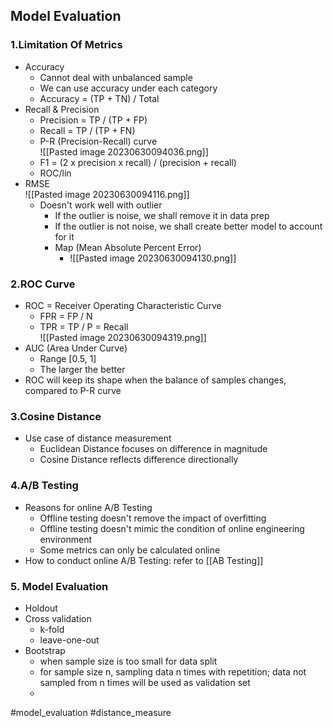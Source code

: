 ## Model Evaluation

### 1.Limitation Of Metrics

- Accuracy
	- Cannot deal with unbalanced sample
	- We can use accuracy under each category
	- Accuracy = (TP + TN) / Total
- Recall & Precision
	- Precision = TP / (TP + FP)
	- Recall = TP / (TP + FN)
	- P-R (Precision-Recall) curve  
	![[Pasted image 20230630094036.png]]
	- F1 = (2 x precision x recall) / (precision + recall)
	- ROC/lin
- RMSE  
	![[Pasted image 20230630094116.png]]
	- Doesn't work well with outlier
		- If the outlier is noise, we shall remove it in data prep
		- If the outlier is not noise, we shall create better model to account for it
		- Map (Mean Absolute Percent Error)
			- ![[Pasted image 20230630094130.png]]

### 2.ROC Curve

- ROC = Receiver Operating Characteristic Curve
	- FPR = FP / N
	- TPR = TP / P = Recall  
	![[Pasted image 20230630094319.png]]
- AUC (Area Under Curve)
	- Range [0.5, 1]
	- The larger the better
- ROC will keep its shape when the balance of samples changes, compared to P-R curve

### 3.Cosine Distance
- Use case of distance measurement
	- Euclidean Distance focuses on difference in magnitude
	- Cosine Distance reflects difference directionally
### 4.A/B Testing
- Reasons for online A/B Testing
	- Offline testing doesn't remove the impact of overfitting
	- Offline testing doesn't mimic the condition of online engineering environment
	- Some metrics can only be calculated online
- How to conduct online A/B Testing: refer to  [[AB Testing]]
### 5. Model Evaluation
- Holdout
- Cross validation
	- k-fold
	- leave-one-out
- Bootstrap
	- when sample size is too small for data split
	- for sample size n, sampling data n times with repetition; data not sampled from n times will be used as validation set
	- 

#model_evaluation #distance_measure 
